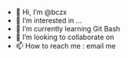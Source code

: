 - 👋 Hi, I’m @bczx
- 👀 I’m interested in ...
- 🌱 I’m currently learning Git Bash
- 💞️ I’m looking to collaborate on
- 📫 How to reach me : email me

<!---
bczx/bczx is a ✨ special ✨ repository because its `README.md` (this file) appears on your GitHub profile.
You can click the Preview link to take a look at your changes.
--->
